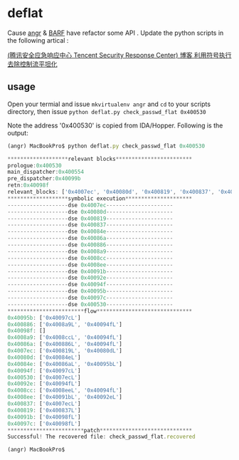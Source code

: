 # deflat


Cause [angr](https://github.com/angr/angr) & [BARF](https://github.com/programa-stic/barf-project) have refactor some API . Update the python scripts in the following artical :

[(腾讯安全应急响应中心 Tencent Security Response Center) 博客 利用符号执行去除控制流平坦化](https://security.tencent.com/index.php/blog/msg/112)
 

## usage

Open your termial and issue `mkvirtualenv angr`
and `cd` to your scripts directory, then issue `python deflat.py check_passwd_flat 0x400530`

Note the address '0x400530' is copied from IDA/Hopper. Following is the output:

```javascript
(angr) MacBookPro$ python deflat.py check_passwd_flat 0x400530

*******************relevant blocks************************
prologue:0x400530
main_dispatcher:0x400554
pre_dispatcher:0x40099b
retn:0x40098f
relevant_blocks: ['0x4007ec', '0x40080d', '0x400819', '0x400837', '0x40084e', '0x40086a', '0x400886', '0x4008a9', '0x4008cc', '0x4008ee', '0x40091b', '0x40092e', '0x40094f', '0x40095b', '0x40097c']
*******************symbolic execution*********************
-------------------dse 0x4007ec---------------------
-------------------dse 0x40080d---------------------
-------------------dse 0x400819---------------------
-------------------dse 0x400837---------------------
-------------------dse 0x40084e---------------------
-------------------dse 0x40086a---------------------
-------------------dse 0x400886---------------------
-------------------dse 0x4008a9---------------------
-------------------dse 0x4008cc---------------------
-------------------dse 0x4008ee---------------------
-------------------dse 0x40091b---------------------
-------------------dse 0x40092e---------------------
-------------------dse 0x40094f---------------------
-------------------dse 0x40095b---------------------
-------------------dse 0x40097c---------------------
-------------------dse 0x400530---------------------
************************flow******************************
0x40095b: ['0x40097cL']
0x400886: ['0x4008a9L', '0x40094fL']
0x40098f: []
0x4008a9: ['0x4008ccL', '0x40094fL']
0x40086a: ['0x400886L', '0x40094fL']
0x4007ec: ['0x400819L', '0x40080dL']
0x40080d: ['0x40084eL']
0x40084e: ['0x40086aL', '0x40095bL']
0x40094f: ['0x40097cL']
0x400530: ['0x4007ecL']
0x40092e: ['0x40094fL']
0x4008cc: ['0x4008eeL', '0x40094fL']
0x4008ee: ['0x40091bL', '0x40092eL']
0x400837: ['0x4007ecL']
0x400819: ['0x400837L']
0x40091b: ['0x40098fL']
0x40097c: ['0x40098fL']
************************patch*****************************
Successful! The recovered file: check_passwd_flat.recovered

(angr) MacBookPro$
```

